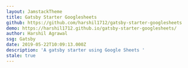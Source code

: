 ```yaml
---
layout: JamstackTheme
title: Gatsby Starter Googlesheets
github: https://github.com/harshil1712/gatsby-starter-googlesheets
demo: https://harshil1712.github.io/gatsby-starter-googlesheets/
author: Harshil Agrawal
ssg: Gatsby
date: 2019-05-22T10:09:13.000Z
description: 'A gatsby starter using Google Sheets '
stale: true
---
```

